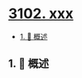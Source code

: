 # [3102. xxx](https://github.com/Tdahuyou/TNotes.leetcode/tree/main/notes/3102.%20xxx)

<!-- region:toc -->

- [1. 📝 概述](#1--概述)

<!-- endregion:toc -->

## 1. 📝 概述

